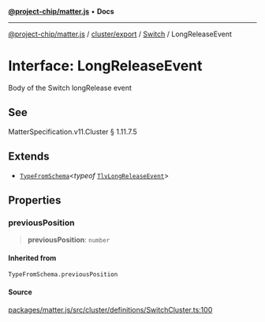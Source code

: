 [**@project-chip/matter.js**](../../../../../README.md) • **Docs**

***

[@project-chip/matter.js](../../../../../modules.md) / [cluster/export](../../../README.md) / [Switch](../README.md) / LongReleaseEvent

# Interface: LongReleaseEvent

Body of the Switch longRelease event

## See

MatterSpecification.v11.Cluster § 1.11.7.5

## Extends

- [`TypeFromSchema`](../../../../../tlv/export/README.md#typefromschemas)\<*typeof* [`TlvLongReleaseEvent`](../README.md#tlvlongreleaseevent)\>

## Properties

### previousPosition

> **previousPosition**: `number`

#### Inherited from

`TypeFromSchema.previousPosition`

#### Source

[packages/matter.js/src/cluster/definitions/SwitchCluster.ts:100](https://github.com/project-chip/matter.js/blob/7a8cbb56b87d4ccf34bec5a9a95ab40a1711324f/packages/matter.js/src/cluster/definitions/SwitchCluster.ts#L100)
